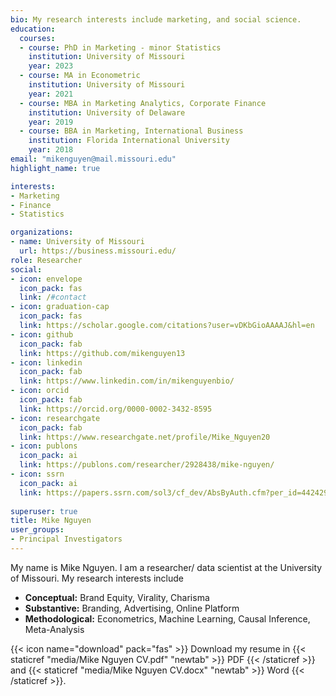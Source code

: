 ```yaml
---
bio: My research interests include marketing, and social science.
education:
  courses:
  - course: PhD in Marketing - minor Statistics
    institution: University of Missouri
    year: 2023
  - course: MA in Econometric
    institution: University of Missouri
    year: 2021
  - course: MBA in Marketing Analytics, Corporate Finance
    institution: University of Delaware
    year: 2019
  - course: BBA in Marketing, International Business
    institution: Florida International University
    year: 2018
email: "mikenguyen@mail.missouri.edu"
highlight_name: true

interests:
- Marketing
- Finance
- Statistics

organizations:
- name: University of Missouri
  url: https://business.missouri.edu/
role: Researcher
social:
- icon: envelope
  icon_pack: fas
  link: /#contact
- icon: graduation-cap
  icon_pack: fas
  link: https://scholar.google.com/citations?user=vDKbGioAAAAJ&hl=en
- icon: github
  icon_pack: fab
  link: https://github.com/mikenguyen13
- icon: linkedin
  icon_pack: fab
  link: https://www.linkedin.com/in/mikenguyenbio/
- icon: orcid
  icon_pack: fab
  link: https://orcid.org/0000-0002-3432-8595
- icon: researchgate
  icon_pack: fab
  link: https://www.researchgate.net/profile/Mike_Nguyen20
- icon: publons
  icon_pack: ai
  link: https://publons.com/researcher/2928438/mike-nguyen/
- icon: ssrn
  icon_pack: ai
  link: https://papers.ssrn.com/sol3/cf_dev/AbsByAuth.cfm?per_id=4424295
  
superuser: true
title: Mike Nguyen
user_groups:
- Principal Investigators
---
```


My name is Mike Nguyen. I am a researcher/ data scientist at the University of Missouri. My research interests include   

 * **Conceptual:** Brand Equity, Virality, Charisma  
 * **Substantive:** Branding, Advertising, Online Platform
 * **Methodological:** Econometrics, Machine Learning, Causal Inference, Meta-Analysis

{{< icon name="download" pack="fas" >}} Download my resume in {{< staticref "media/Mike Nguyen CV.pdf" "newtab" >}} PDF {{< /staticref >}} and {{< staticref "media/Mike Nguyen CV.docx" "newtab" >}} Word {{< /staticref >}}.

